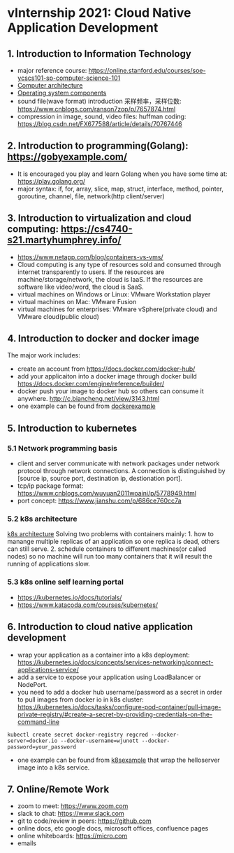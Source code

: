 # vInternship 2021: Cloud Native Application Development
## 1. Introduction to Information Technology

- major reference course: https://online.stanford.edu/courses/soe-ycscs101-sp-computer-science-101
- [Computer architecture](images/computer.jpg)
- [Operating system components](images/monolithic_os_kernel.gif)
- sound file(wave format) introduction 采样频率，采样位数: https://www.cnblogs.com/ranson7zop/p/7657874.html
- compression in image, sound, video files: huffman coding: https://blog.csdn.net/FX677588/article/details/70767446 

## 2. Introduction to programming(Golang): https://gobyexample.com/
- It is encouraged you play and learn Golang when you have some time at: https://play.golang.org/
- major syntax: if, for, array, slice, map, struct, interface, method, pointer, goroutine, channel, file, network(http client/server)

## 3. Introduction to virtualization and cloud computing: https://cs4740-s21.martyhumphrey.info/
- https://www.netapp.com/blog/containers-vs-vms/
- Cloud computing is any type of resources sold and consumed through internet transparently to users. If the resources are machine/storage/network, the cloud is IaaS. If the resources are software like video/word, the cloud is SaaS.
- virtual machines on Windows or Linux: VMware Workstation player
- virtual machines on Mac: VMware Fusion
- virtual machines for enterprises: VMware vSphere(private cloud) and VMware cloud(public cloud)
## 4. Introduction to docker and docker image
The major work includes:
- create an account from https://docs.docker.com/docker-hub/
- add your applicaiton into a docker image through docker build https://docs.docker.com/engine/reference/builder/
- docker push your image to docker hub so others can consume it anywhere. http://c.biancheng.net/view/3143.html
- one example can be found from [dockerexample](dockerexample)
## 5. Introduction to kubernetes
### 5.1 Network programming basis
- client and server communicate with network packages under network protocol through network connections. A connection is distinguished by [source ip, source port, destination ip, destionation port].
- tcp/ip package format: https://www.cnblogs.com/wuyuan2011woaini/p/5778949.html
- port concept: https://www.jianshu.com/p/686ce760cc7a
### 5.2 k8s architecture
[k8s architecture](images/Kubernetes-architecture.png)
Solving two problems with containers mainly: 1. how to manange multiple replicas of an application so one replica is dead, others can still serve. 2. schedule containers to different machines(or called nodes) so no machine will run too many containers that it will result the running of applications slow.
### 5.3 k8s online self learning portal
- https://kubernetes.io/docs/tutorials/
- https://www.katacoda.com/courses/kubernetes/
## 6. Introduction to cloud native application development
- wrap your application as a container into a k8s deployment: https://kubernetes.io/docs/concepts/services-networking/connect-applications-service/
- add a service to expose your application using LoadBalancer or NodePort.
- you need to add a docker hub username/password as a secret in order to pull images from docker io in k8s cluster: https://kubernetes.io/docs/tasks/configure-pod-container/pull-image-private-registry/#create-a-secret-by-providing-credentials-on-the-command-line
```
kubectl create secret docker-registry regcred --docker-server=docker.io --docker-username=wjunott --docker-password=your_password
```
- one example can be found from [k8sexample](k8sexample) that wrap the helloserver image into a k8s service.
## 7. Online/Remote Work
- zoom to meet: https://www.zoom.com
- slack to chat: https://www.slack.com
- git to code/review in peers: https://github.com
- online docs, etc google docs, microsoft offices, confluence pages
- online whiteboards: https://micro.com
- emails

